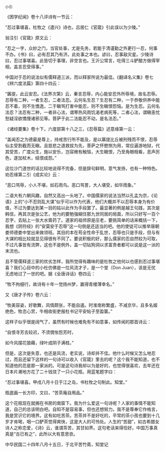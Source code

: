     小引 

   《困学纪闻》卷十八评诗有一节云：

   “忍过事堪喜，杜牧之《遣兴》诗也，吕居仁《官箴》引此误以为少陵。”

   翁注引《官箴》原文云：

   “忍之一字，众妙之门，当官处事，尤是先务，若能于清谨勤之外更行一忍，何事不办。《书》曰，必有忍其乃有济。此处事之本也。谚曰，忍事敌灾星。少陵诗曰，忍过事堪喜。此皆切于事理，非空言也。王沂公常言，吃得三斗酽醋方做得宰相，盖言忍受得事。”

   中国对于忍的说法似有儒释道三派，而以释家所说为最佳。《翻译名义集》卷七《辨六度法篇》第四十四云：

   “羼提，此云安忍。《法界次第》云，秦言忍辱，内心能安忍外所辱境，故名忍辱。忍辱有二种，一者生忍，二者法忍。云何名生忍？生忍有二种，一于恭敬供养中能忍不着，则不生憍逸，二于瞋骂打害中能忍，则不生瞋恨怨恼。是为生忍。云何名法忍？法忍有二种，一者非心法，谓寒热风雨饥渴老病死等，二者心法，谓瞋恚忧愁疑淫欲憍慢诸邪见等。菩萨于此二法能忍不动，是名法忍。”

   《诸经要集》卷十下，六度部第十八之三，《忍辱篇》述意缘第一云：

   “盖闻忍之为德最是尊上，持戒苦行所不能及，是以羼提比丘被刑残而不恨，忍辱仙主受割截而无瞋。且慈悲之道救拔为先，菩萨之怀愍恻为用，常应遍游地狱，代其受苦，广度众生，施以安乐，岂容微有触恼，大生瞋恨，乃至角眼相看，恶声厉色，遂加杖木，结恨成怨。”

   这位沙门道世的话比较地说得不完备，但是辞句鲜明，意气发扬，也有一种特色。劝忍缘第二引《成实论》云：

   “恶口骂辱，小人不堪，如石雨鸟。恶口骂詈，大人堪受，如华雨象。”

   二语大有六朝风趣，自然又高出一头地了。中国儒家的说法当然以孔孟为宗，《论语》上的“小不忍则乱大谋”似乎可以作为代表，他们大概并不以忍辱本身为有价值，不过为要达到某一目的姑以此作为手段罢了。最显著的例是越王句践，其次是韩信，再其次是张公艺，他为的要勉强糊住那九世同居的局面，所以只好写一百个忍字，去贴上一张大水膏药了。道家的祖师原是庄老，要挑简单的话来概括一下，我想《阴符经》的“安莫安于忍辱”这一句倒是还适当的吧。他的使徒可以推举唐朝娄师德娄中堂出来做领班。其目的本在苟全性命于乱世，忍辱也只是手段，但与有大谋的相比较就显见得很有不同了。要说积极的好，那么儒家的忍自然较为可取，不过凡事皆有流弊，这也不是例外，盖一切钻狗洞以求富贵者都可以说是这一派的末流也。

   且不管儒释道三家的优劣怎样，我所觉得有趣味的是杜牧之他何以也感到忍过事堪喜？我们心目中的小杜仿佛是一位风流才子，是一个堂（Don Juan），该是无忧无虑地过了一世的吧。据《全唐诗话》卷四云：

   “牧不拘细行，故诗有十年一觉扬州梦，赢得青楼薄幸名。”

   又《唐才子传》卷六云：

   “牧美容姿，好歌舞，风情颇张，不能自遏。时淮南称繁盛，不减京华，且多名姬绝色，牧恣心赏，牛相收街吏报杜书记平安帖子至盈箧。”

   这样子似乎很是阔气了，虽然有时候也难免有不如意事，如传闻的那首诗云：

   “自恨寻芳去较迟，不须惆怅怨芳时，

   如今风摆花狼藉，绿叶成阴子满枝。”

   但是，这次是失意，也还是风流，老实说，诗却并不佳。他什么时候又怎么地忍过，而且还留下这样的一句诗可以收入《官箴》里去的呢？这个我不能知道，也不知道他的忍是那一家派的。可是这句诗我却以为是好的，也觉得很喜欢，去年还在日本片濑地方花了二十钱烧了一只小花瓶，用蓝笔题字曰：

   “忍过事堪喜。甲戌八月十日于江之岛，书杜牧之句制此。知堂。”

   瓶底画一长方印，文曰，“苦茶庵自用品。”

   这个花瓶现在就搁在书房的南窗下。我为什么爱这一句诗呢？人家的事情不能知道，自己的总该明白吧。自知不是容易事，但也还想努力。我不是尊奉它作格言，我是赏识它的境界。这有如吃苦茶。苦茶并不是好吃的，平常的茶小孩也要到十几岁才肯喝，咽一口酽茶觉得爽快，这是大人的可怜处。人生的“苦甜”，如古希腊女诗人之称恋爱，《诗》云，谁谓茶苦，其甘如荠。这句老话来得恰好。中国万事真真是“古已有之”，此所以大有意思欤。

   中华民国二十四年八月十五日，于北平苦竹斋，知堂记

